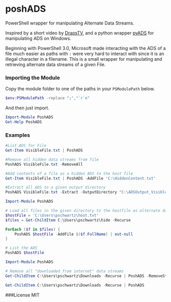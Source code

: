 # poshADS
PowerShell wrapper for manipulating Alternate Data Streams.

Inspired by a short video by [DrapsTV](https://www.youtube.com/watch?v=qBrFW3gpjpM&spf), and a python wrapper [pyADS](https://github.com/RobinDavid/pyADS/) for manipulating ADS on Windows.

Beginning with PowerShell 3.0, Microsoft made interacting with the ADS of a file much easier as paths with `:` were very hard to interact with since it is an illegal character in a filename.  This is a small wrapper for manipulating and retrieving alternate data streams of a given File.

### Importing the Module
Copy the module folder to one of the paths in your `PSModulePath` below.
```PowerShell
$env:PSModulePath -replace ";","`r`n"
```
And then just import.
```PowerShell
Import-Module PoshADS
Get-Help PoshADS
```

### Examples
```PowerShell
#List ADS for File
Get-Item VisibleFile.txt | PoshADS

#Remove all hidden data streams from file
PoshADS VisibleFile.txt -RemoveAll

#Add contents of a file as a hidden ADS to the host file 
Get-Item VisibleFile.txt | PoshADS -AddFile 'C:\HiddenContent.txt'

#Extract all ADS to a given output directory
PoshADS VisibleFile.txt -Extract -OutputDirectory "C:\ADSOutput_VisibleFile"

```

```PowerShell
Import-Module PoshADS

# Load all files in the given directory to the hostfile as alternate data streams
$hostFile = 'C:\Users\pschwartz\host.txt'
$files = Get-ChildItem C:\Users\pschwartz\hide -Recurse

ForEach ($f in $files) {
    PoshADS $hostFile -AddFile $($f.FullName) | out-null
}

# List the ADS
PoshADS $hostFile
```

```PowerShell
Import-Module PoshADS

# Remove all "downloaded from internet" data streams
Get-ChildItem C:\Users\pschwartz\Downloads -Recurse | PoshADS -RemoveStream "Zone.Identifier" | Out-Null

Get-ChildItem C:\Users\pschwartz\Downloads -Recurse | PoshADS
```

###License
MIT